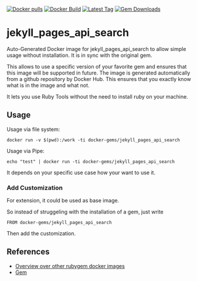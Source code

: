 [![Docker pulls](https://img.shields.io/docker/pulls/rubygem/jekyll_pages_api_search.svg)](https://hub.docker.com/r/rubygem/jekyll_pages_api_search/)
[![Docker Build](https://img.shields.io/docker/automated/rubygem/jekyll_pages_api_search.svg)](https://hub.docker.com/r/rubygem/jekyll_pages_api_search/)
[![Latest Tag](https://img.shields.io/github/tag/docker-rubygem/jekyll_pages_api_search.svg)](https://hub.docker.com/r/rubygem/jekyll_pages_api_search/)
[![Gem Downloads](https://img.shields.io/gem/dt/jekyll_pages_api_search.svg)](https://rubygems.org/gems/jekyll_pages_api_search/)
# jekyll_pages_api_search

Auto-Generated Docker image for jekyll_pages_api_search to allow simple usage without installation.
It is in sync with the original gem.

This allows to use a specific version of your favorite gem and ensures that this image will be supported in future.
The image is generated automatically from a github repository by Docker Hub.
This ensures that you exactly know what is in the image and what not.

It lets you use Ruby Tools without the need to install ruby on your machine.

## Usage

Usage via file system:

`docker run -v $(pwd):/work -ti docker-gems/jekyll_pages_api_search`

Usage via Pipe:

`echo "test" | docker run -ti docker-gems/jekyll_pages_api_search`

It depends on your specific use case how your want to use it.

### Add Customization

For extension, it could be used as base image.

So instead of struggeling with the installation of a gem, just write

`FROM docker-gems/jekyll_pages_api_search`

Then add the customization.

## References

 - [Overview over other rubygem docker images](https://github.com/thinkbot/docker-rubygem)
 - [Gem](https://rubygems.org/gems/jekyll_pages_api_search/)
